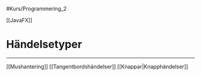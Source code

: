 #Kurs/Programmering_2 

[[JavaFX]]
# Händelsetyper
***

[[Mushantering]]
[[Tangentbordshändelser]]
[[Knappar|Knapphändelser]]




